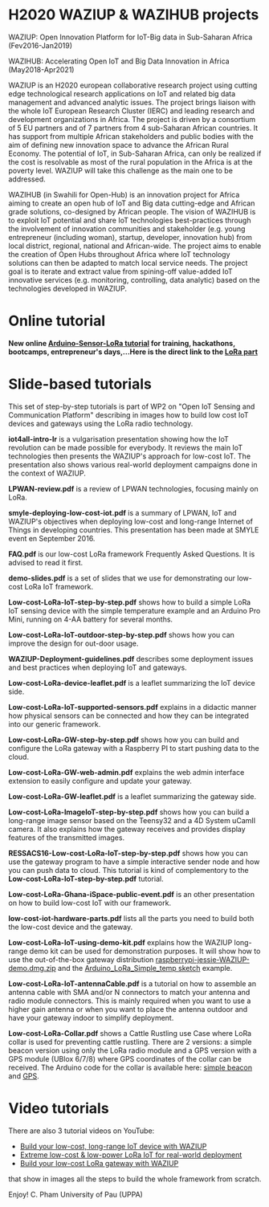 H2020 WAZIUP & WAZIHUB projects
===============================

WAZIUP: Open Innovation Platform for IoT-Big data in Sub-Saharan Africa (Fev2016-Jan2019)

WAZIHUB: Accelerating Open IoT and Big Data Innovation in Africa (May2018-Apr2021)

WAZIUP is an H2020 european collaborative research project using cutting edge technological research applications on IoT and related big data management and advanced analytic issues. The project brings liaison with the whole IoT European Research Cluster (IERC) and leading research and development organizations in Africa. The project is driven by a consortium of 5 EU partners and of 7 partners from 4 sub-Saharan African countries. It has support from multiple African stakeholders and public bodies with the aim of defining new innovation space to advance the African Rural Economy. The potential of IoT, in Sub-Saharan Africa, can only be realized if the cost is resolvable as most of the rural population in the Africa is at the poverty level. WAZIUP will take this challenge as the main one to be addressed.

WAZIHUB (in Swahili for Open-Hub) is an innovation project for Africa aiming to create an open hub of IoT and Big data cutting-edge and African grade solutions, co-designed by African people. The vision of WAZIHUB is to exploit IoT potential and share IoT technologies best-practices through the involvement of innovation communities and stakeholder (e.g. young entrepreneur (including woman), startup, developer, innovation hub) from local district, regional, national and African-wide. The project aims to enable the creation of Open Hubs throughout Africa where IoT technology solutions can then be adapted to match local service needs. The project goal is to iterate and extract value from spining-off value-added IoT innovative services (e.g. monitoring, controlling, data analytic) based on the technologies developed in WAZIUP.

Online tutorial
===============

**New online [Arduino-Sensor-LoRa tutorial](http://cpham.perso.univ-pau.fr/LORA/WAZIUP/tuto/index.html) for training, hackathons, bootcamps, entrepreneur's days,...Here is the direct link to the [LoRa part](http://cpham.perso.univ-pau.fr/LORA/WAZIUP/tuto/sensors/lora_sensor/Arduino_lora_demo.html)**

Slide-based tutorials
===============

This set of step-by-step tutorials is part of WP2 on "Open IoT Sensing and Communication Platform" describing in images how to build low cost IoT devices and gateways using the LoRa radio technology.

**iot4all-intro-lr** is a vulgarisation presentation showing how the IoT revolution can be made possible for everybody. It reviews the main IoT technologies then presents the WAZIUP's approach for low-cost IoT. The presentation also shows various real-world deployment campaigns done in the context of WAZIUP.

**LPWAN-review.pdf** is a review of LPWAN technologies, focusing mainly on LoRa.

**smyle-deploying-low-cost-iot.pdf** is a summary of LPWAN, IoT and WAZIUP's objectives when deploying low-cost and long-range Internet of Things in developing countries. This presentation has been made at SMYLE event en September 2016. 

**FAQ.pdf** is our low-cost LoRa framework Frequently Asked Questions. It is advised to read it first.

**demo-slides.pdf** is a set of slides that we use for demonstrating our low-cost LoRa IoT framework.

**Low-cost-LoRa-IoT-step-by-step.pdf** shows how to build a simple LoRa IoT sensing device with the simple temperature example and an Arduino Pro Mini, running on 4-AA battery for several months.

**Low-cost-LoRa-IoT-outdoor-step-by-step.pdf** shows how you can improve the design for out-door usage.

**WAZIUP-Deployment-guidelines.pdf** describes some deployment issues and best practices when deploying IoT and gateways.

**Low-cost-LoRa-device-leaflet.pdf** is a leaflet summarizing the IoT device side.

**Low-cost-LoRa-IoT-supported-sensors.pdf** explains in a didactic manner how physical sensors can be connected and how they can be integrated into our generic framework.

**Low-cost-LoRa-GW-step-by-step.pdf** shows how you can build and configure the LoRa gateway with a Raspberry PI to start pushing data to the cloud.

**Low-cost-LoRa-GW-web-admin.pdf** explains the web admin interface extension to easily configure and update your gateway.

**Low-cost-LoRa-GW-leaflet.pdf** is a leaflet summarizing the gateway side.

**Low-cost-LoRa-ImageIoT-step-by-step.pdf** shows how you can build a long-range image sensor based on the Teensy32 and a 4D System uCamII camera. It also explains how the gateway receives and provides display features of the transmitted images. 

**RESSACS16-Low-cost-LoRa-IoT-step-by-step.pdf** shows how you can use the gateway program to have a simple interactive sender node and how you can push data to cloud. This tutorial is kind of complementory to the **Low-cost-LoRa-IoT-step-by-step.pdf** tutorial.

**Low-cost-LoRa-Ghana-iSpace-public-event.pdf** is an other presentation on how to build low-cost IoT with our framework.

**low-cost-iot-hardware-parts.pdf** lists all the parts you need to build both the low-cost device and the gateway.

**Low-cost-LoRa-IoT-using-demo-kit.pdf** explains how the WAZIUP long-range demo kit can be used for demonstration purposes. It will show how to use the out-of-the-box gateway distribution [raspberrypi-jessie-WAZIUP-demo.dmg.zip](http://cpham.perso.univ-pau.fr/LORA/WAZIUP/raspberrypi-jessie-WAZIUP-demo.dmg.zip) and the [Arduino_LoRa_Simple_temp sketch](https://github.com/CongducPham/LowCostLoRaGw/tree/master/Arduino/Arduino_LoRa_Simple_temp) example.

**Low-cost-LoRa-IoT-antennaCable.pdf** is a tutorial on how to assemble an antenna cable with SMA and/or N connectors to match your antenna and radio module connectors. This is mainly required when you want to use a higher gain antenna or when you want to place the antenna outdoor and have your gateway indoor to simplify deployment.

**Low-cost-LoRa-Collar.pdf** shows a Cattle Rustling use Case where LoRa collar is used for preventing cattle rustling. There are 2 versions: a simple beacon version using only the LoRa radio module and a GPS version with a GPS module (UBlox 6/7/8) where GPS coordinates of the collar can be received. The Arduino code for the collar is available here: [simple beacon](https://github.com/CongducPham/LowCostLoRaGw/tree/master/Arduino/Arduino_LoRa_Simple_BeaconCollar) and [GPS](https://github.com/CongducPham/LowCostLoRaGw/tree/master/Arduino/Arduino_LoRa_GPS).

Video tutorials
===============

There are also 3 tutorial videos on YouTube:

- [Build your low-cost, long-range IoT device with WAZIUP](https://www.youtube.com/watch?v=YsKbJeeav_M)
- [Extreme low-cost & low-power LoRa IoT for real-world deployment](https://www.youtube.com/watch?v=2_VQpcCwdd8)
- [Build your low-cost LoRa gateway with WAZIUP](https://www.youtube.com/watch?v=mj8ItKA14PY)

that show in images all the steps to build the whole framework from scratch.

Enjoy!
C. Pham
University of Pau (UPPA)